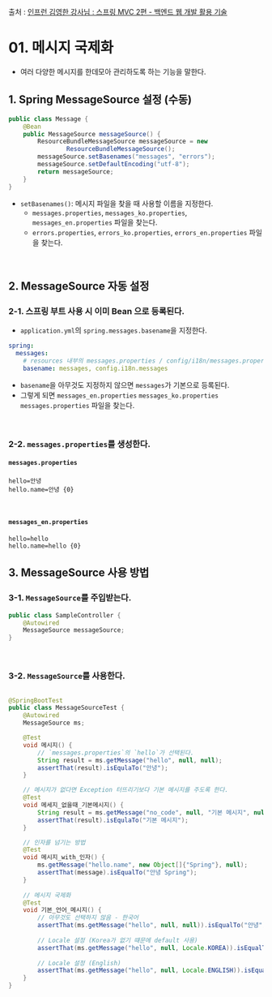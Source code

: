 >
출처 : [인프런 김영한 강사님 : 스프링 MVC 2편 - 백엔드 웹 개발 활용 기술](https://www.inflearn.com/course/%EC%8A%A4%ED%94%84%EB%A7%81-mvc-2/dashboard)

# 01. 메시지 국제화

- 여러 다양한 메시지를 한데모아 관리하도록 하는 기능을 말한다.

## 1. Spring MessageSource 설정 (수동)

```java
public class Message {
    @Bean
    public MessageSource messageSource() {
        ResourceBundleMessageSource messageSource = new
                ResourceBundleMessageSource();
        messageSource.setBasenames("messages", "errors");
        messageSource.setDefaultEncoding("utf-8");
        return messageSource;
    }
}
```

- `setBasenames()`: 메시지 파일을 찾을 때 사용할 이름을 지정한다.
    - `messages.properties`, `messages_ko.properties`, `messages_en.properties` 파일을 찾는다.
    - `errors.properties`, `errors_ko.properties`, `errors_en.properties` 파일을 찾는다.

<br /> 

## 2. MessageSource 자동 설정

### 2-1. 스프링 부트 사용 시 이미 Bean 으로 등록된다.

- `application.yml`의 `spring.messages.basename`을 지정한다.

```yaml
spring:
  messages:
    # resources 내부의 messages.properties / config/i18n/messages.properties 파일을 찾는다.
    basename: messages, config.i18n.messages
```

- `basename`을 아무것도 지정하지 않으면 `messages`가 기본으로 등록된다.
- 그렇게 되면 `messages_en.properties` `messages_ko.properties` `messages.properties` 파일을 찾는다.

<br />

### 2-2. `messages.properties`를 생성한다.

#### `messages.properties`

```properties
hello=안녕
hello.name=안녕 {0}
```

<br />

#### `messages_en.properties`

```properties
hello=hello
hello.name=hello {0}
```

## 3. MessageSource 사용 방법

### 3-1. `MessageSource`를 주입받는다.

```java
public class SampleController {
    @Autowired
    MessageSource messageSource;
}
```

<br />

### 3-2. `MessageSource`를 사용한다.

```java

@SpringBootTest
public class MessageSourceTest {
    @Autowired
    MessageSource ms;

    @Test
    void 메시지() {
        // `messages.properties`의 `hello`가 선택된다.
        String result = ms.getMessage("hello", null, null);
        assertThat(result).isEqulaTo("안녕");
    }

    // 메시지가 없다면 Exception 터뜨리기보다 기본 메시지를 주도록 한다.
    @Test
    void 메세지_없을때_기본메시지() {
        String result = ms.getMessage("no_code", null, "기본 메시지", null);
        assertThat(result).isEqulaTo("기본 메시지");
    }

    // 인자를 넘기는 방법
    @Test
    void 메시지_with_인자() {
        ms.getMessage("hello.name", new Object[]{"Spring"}, null);
        assertThat(message).isEqualTo("안녕 Spring");
    }
    
    // 메시지 국제화
    @Test
    void 기본_언어_메시지() {
        // 아무것도 선택하지 않음 - 한국어
        assertThat(ms.getMessage("hello", null, null)).isEqualTo("안녕");
        
        // Locale 설정 (Korea가 없기 떄문에 default 사용)
        assertThat(ms.getMessage("hello", null, Locale.KOREA)).isEqualTo("안녕");
        
        // Locale 설정 (English)
        assertThat(ms.getMessage("hello", null, Locale.ENGLISH)).isEqualTo("hello");
    }
}
```

